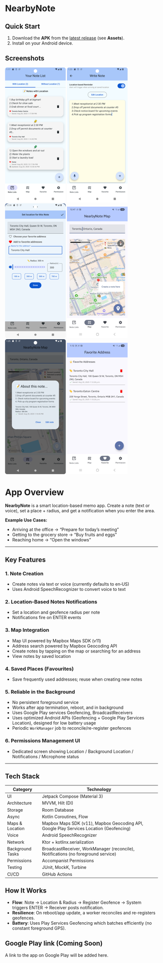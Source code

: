 # NearbyNote

## Quick Start
1. Download the **APK** from the [latest release](https://github.com/JooHyunPark-JP/NearbyNote/releases/latest) (see **Assets**).
2. Install on your Android device.

## Screenshots
<img src="./image/nearbynote_notelist.png" alt="Example Image" width="200"/> <img src="./image/nearbynote_writenote.png" alt="Example Image" width="200"/> 
<img src="./image/nearbynote_setlocation.png" alt="Example Image" width="200"/> <img src="./image/nearbynote_mapview.jpg" alt="Example Image" width="200"/> 
<img src="./image/nearbynote_readnoteonmap.png" alt="Example Image" width="200"/> <img src="./image/nearbynote_favouriteaddress.jpg" alt="Example Image" width="200"/> 

# App Overview

**NearbyNote** is a smart location-based memo app. Create a note (text or voice), set a place + radius, and get a notification when you enter the area.

**Example Use Cases:**
- Arriving at the office → “Prepare for today’s meeting”
- Getting to the grocery store → “Buy fruits and eggs”
- Reaching home → “Open the windows”
  
---

## Key Features

### 1. Note Creation
- Create notes via text or voice (currently defaults to en‑US)
- Uses Android SpeechRecognizer to convert voice to text

### 2. Location-Based Notes Notifications
- Set a location and geofence radius per note
- Notifications fire on ENTER events

### 3. Map Integration
- Map UI powered by Mapbox Maps SDK (v11)
- Address search powered by Mapbox Geocoding API
- Create notes by tapping on the map or searching for an address
- View notes by saved location

### 4. Saved Places (Favourites)
- Save frequently used addresses; reuse when creating new notes

### 5. Reliable in the Background
- No persistent foreground service
- Works after app termination, reboot, and in background
- Uses Google Play services Geofencing, BroadcastReceivers
- Uses optimized Android APIs (Geofencing + Google Play Services Location), designed for low battery usage
- Periodic `WorkManager` job to reconcile/re-register geofences

### 6. Permissions Management UI
- Dedicated screen showing Location / Background Location / Notifications / Microphone status

---

## Tech Stack

| Category         | Technology |
|------------------|------------|
| UI               | Jetpack Compose (Material 3) |
| Architecture     | MVVM, Hilt (DI) |
| Storage          | Room Database |
| Async            | Kotlin Coroutines, Flow |
| Maps & Location  | Mapbox Maps SDK (v11), Mapbox Geocoding API, Google Play Services Location (Geofencing) |
| Voice            | Android SpeechRecognizer |
| Network          | Ktor + kotlinx.serialization |
| Background Tasks | BroadcastReceiver, WorkManager (reconcile), Notifications (no foreground service) |
| Permissions      | Accompanist Permissions |
| Testing          | JUnit, MockK, Turbine |
| CI/CD            | GitHub Actions |

## How It Works
- **Flow**: Note → Location & Radius → Register Geofence → System triggers ENTER → Receiver posts notification.
- **Resilience**: On reboot/app update, a worker reconciles and re-registers geofences.
- **Battery**: Uses Play Services Geofencing which batches efficiently (no constant foreground GPS).

## Google Play link (Coming Soon)

A link to the app on Google Play will be added here.
